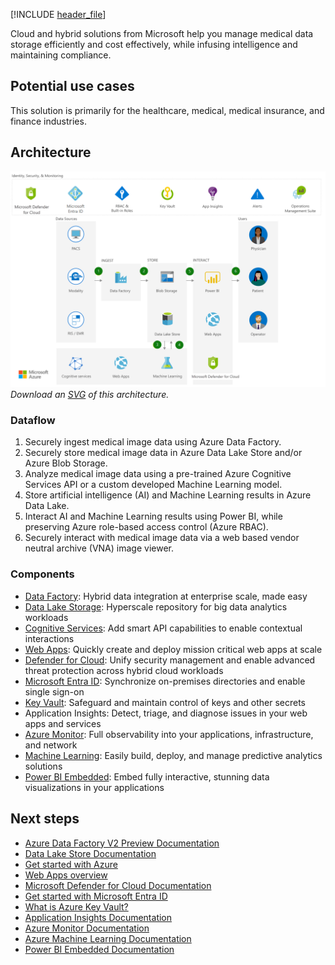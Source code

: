 [!INCLUDE [header_file](../../../includes/sol-idea-header.md)]

Cloud and hybrid solutions from Microsoft help you manage medical data storage efficiently and cost effectively, while infusing intelligence and maintaining compliance.

## Potential use cases

This solution is primarily for the healthcare, medical, medical insurance, and finance industries.

## Architecture

![Architecture diagram](../media/medical-data-storage.png)
*Download an [SVG](../media/medical-data-storage.svg) of this architecture.*

### Dataflow

1. Securely ingest medical image data using Azure Data Factory.
1. Securely store medical image data in Azure Data Lake Store and/or Azure Blob Storage.
1. Analyze medical image data using a pre-trained Azure Cognitive Services API or a custom developed Machine Learning model.
1. Store artificial intelligence (AI) and Machine Learning results in Azure Data Lake.
1. Interact AI and Machine Learning results using Power BI, while preserving Azure role-based access control (Azure RBAC).
1. Securely interact with medical image data via a web based vendor neutral archive (VNA) image viewer.

### Components

- [Data Factory](https://azure.microsoft.com/services/data-factory): Hybrid data integration at enterprise scale, made easy
- [Data Lake Storage](https://azure.microsoft.com/services/storage/data-lake-storage): Hyperscale repository for big data analytics workloads
- [Cognitive Services](https://azure.microsoft.com/services/cognitive-services): Add smart API capabilities to enable contextual interactions
- [Web Apps](/azure/well-architected/service-guides/app-service-web-apps): Quickly create and deploy mission critical web apps at scale
- [Defender for Cloud](https://azure.microsoft.com/services/security-center): Unify security management and enable advanced threat protection across hybrid cloud workloads
- [Microsoft Entra ID](https://azure.microsoft.com/services/active-directory): Synchronize on-premises directories and enable single sign-on
- [Key Vault](https://azure.microsoft.com/services/key-vault): Safeguard and maintain control of keys and other secrets
- Application Insights: Detect, triage, and diagnose issues in your web apps and services
- [Azure Monitor](https://azure.microsoft.com/services/monitor): Full observability into your applications, infrastructure, and network
- [Machine Learning](/azure/machine-learning): Easily build, deploy, and manage predictive analytics solutions
- [Power BI Embedded](https://azure.microsoft.com/services/power-bi-embedded): Embed fully interactive, stunning data visualizations in your applications

## Next steps

- [Azure Data Factory V2 Preview Documentation](/azure/data-factory)
- [Data Lake Store Documentation](/azure/data-lake-store)
- [Get started with Azure](/azure/guides/developer/azure-developer-guide)
- [Web Apps overview](/azure/app-service/app-service-web-overview)
- [Microsoft Defender for Cloud Documentation](/azure/security-center)
- [Get started with Microsoft Entra ID](/azure/active-directory/get-started-azure-ad)
- [What is Azure Key Vault?](/azure/key-vault/key-vault-overview)
- [Application Insights Documentation](/azure/application-insights)
- [Azure Monitor Documentation](/azure/monitoring-and-diagnostics)
- [Azure Machine Learning Documentation](/azure/machine-learning)
- [Power BI Embedded Documentation](/azure/power-bi-embedded)
